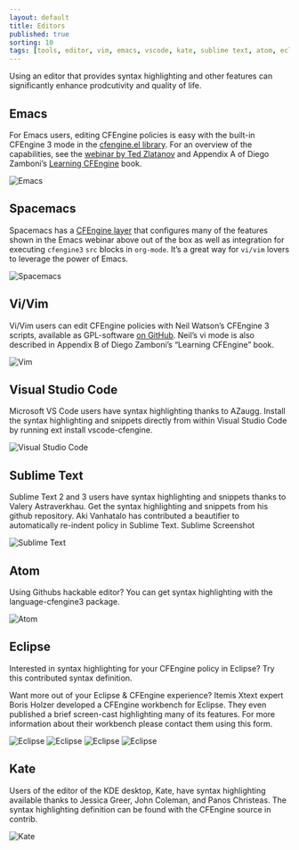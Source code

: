 ```yaml
---
layout: default
title: Editors
published: true
sorting: 10
tags: [tools, editor, vim, emacs, vscode, kate, sublime text, atom, eclipse ]
---
```


Using an editor that provides syntax highlighting and other features can significantly enhance prodcutivity and quality of life.

## Emacs

For Emacs users, editing CFEngine policies is easy with the built-in CFEngine 3 mode in the [cfengine.el library](https://github.com/cfengine/core/blob/master/contrib/cfengine.el). For an overview of the capabilities, see the [webinar by Ted Zlatanov](https://www.youtube.com/watch?v=-PPVhwSKNdE) and Appendix A of Diego Zamboni’s [Learning CFEngine](https://leanpub.com/learning-cfengine/) book.

![Emacs](guide-writing-and-serving-policy-editors-emacs.png)

## Spacemacs

Spacemacs has a [CFEngine layer](https://github.com/syl20bnr/spacemacs/blob/develop/layers/%2Btools/cfengine/README.org) that configures many of the features shown in the Emacs webinar above out of the box as well as integration for executing `cfengine3` `src` blocks in `org-mode`. It’s a great way for `vi/vim` lovers to leverage the power of Emacs.

![Spacemacs](guide-writing-and-serving-policy-editors-spacemacs.png)

## Vi/Vim

Vi/Vim users can edit CFEngine policies with Neil Watson’s CFEngine 3 scripts, available as GPL-software [on GitHub](https://github.com/neilhwatson/vim_cf3). Neil’s vi mode is also described in Appendix B of Diego Zamboni’s “Learning CFEngine” book.

![Vim](guide-writing-and-serving-policy-editors-vim.png)

## Visual Studio Code

Microsoft VS Code users have syntax highlighting thanks to AZaugg. Install the syntax highlighting and snippets directly from within Visual Studio Code by running ext install vscode-cfengine.

![Visual Studio Code](guide-writing-and-serving-policy-editors-visual-studio-code.png)

## Sublime Text

Sublime Text 2 and 3 users have syntax highlighting and snippets thanks to Valery Astraverkhau. Get the syntax highlighting and snippets from his github repository. Aki Vanhatalo has contributed a beautifier to automatically re-indent policy in Sublime Text.
	 Sublime Screenshot

![Sublime Text](guide-writing-and-serving-policy-editors-sublime-text.jpg)

## Atom

Using Githubs hackable editor? You can get syntax highlighting with the language-cfengine3 package.

![Atom](guide-writing-and-serving-policy-editors-atom.png)

## Eclipse

Interested in syntax highlighting for your CFEngine policy in Eclipse? Try this  contributed syntax definition.

Want more out of your Eclipse & CFEngine experience? Itemis Xtext expert Boris Holzer developed a CFEngine workbench for Eclipse. They even published a brief screen-cast highlighting many of its features. For more information about their workbench please contact them using this form.

![Eclipse](guide-writing-and-serving-policy-editors-eclipse-0.png)
![Eclipse](guide-writing-and-serving-policy-editors-eclipse-1.png)
![Eclipse](guide-writing-and-serving-policy-editors-eclipse-2.png)
![Eclipse](guide-writing-and-serving-policy-editors-eclipse-3.png)

## Kate

Users of the editor of the KDE desktop, Kate, have syntax highlighting available thanks to Jessica Greer, John Coleman, and Panos Christeas. The syntax highlighting definition can be found with the CFEngine source in contrib.

![Kate](guide-writing-and-serving-policy-editors-kate.jpg)
